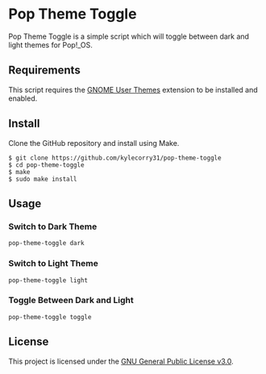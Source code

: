 # Pop Theme Toggle
Pop Theme Toggle is a simple script which will toggle between dark and light themes for Pop!\_OS.

## Requirements
This script requires the [GNOME User Themes](https://extensions.gnome.org/extension/19/user-themes/) extension to be installed and enabled.


## Install
Clone the GitHub repository and install using Make.

```shell
$ git clone https://github.com/kylecorry31/pop-theme-toggle
$ cd pop-theme-toggle
$ make
$ sudo make install
```

## Usage
### Switch to Dark Theme
```shell
pop-theme-toggle dark
```

### Switch to Light Theme
```shell
pop-theme-toggle light
```

### Toggle Between Dark and Light
```shell
pop-theme-toggle toggle
```

## License
This project is licensed under the [GNU General Public License v3.0](LICENSE).

